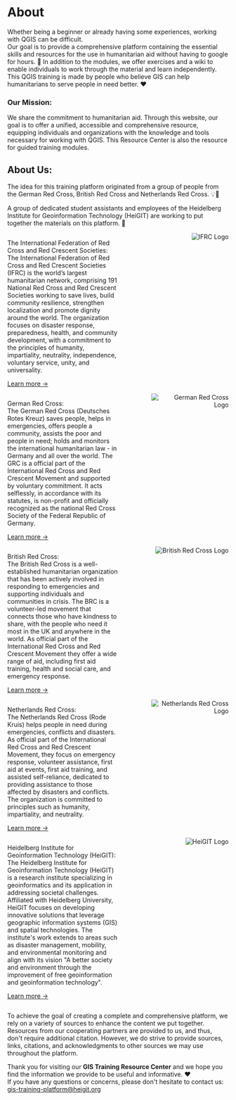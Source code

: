 # About

Whether being a beginner or already having some experiences, working with QGIS can be difficult.  
Our goal is to provide a comprehensive platform containing the essential skills and resources for the use in humanitarian aid without having to google for hours. 🔎
In addition to the modules, we offer exercises and a wiki to enable individuals to work through the material and learn independently.  
This QGIS training is made by people who believe GIS can help humanitarians to serve people in need better. ❤️

### Our Mission:
We share the commitment to humanitarian aid. Through this website, our goal is to offer a unified, accessible and comprehensive resource, equipping individuals and organizations with the knowledge and tools necessary for working with QGIS. 
This Resource Center is also the resource for guided training modules.

## About Us:

The idea for this training platform originated from a group of people from the German Red Cross, British Red Cross and Netherlands Red Cross. 💡📣 

A group of dedicated student assistants and employees of the Heidelberg Institute for Geoinformation Technology (HeiGIT) are working to put together the materials on this platform. 🔨

<style>
  .container {
    display: flex;
    justify-content: space-between;
    align-items: flex-start;
  }

  .organization {
    width: 50%; 
  }

  .logo {
    width: 35%; 
    text-align: right;
  }
</style>


<div class="container">
  <div class="organization">
    <p>The International Federation of Red Cross and Red Crescent Societies:<br>
      The International Federation of Red Cross and Red Crescent Societies (IFRC) is the world’s largest humanitarian network, comprising 191 National Red Cross and Red Crescent Societies working to save lives, build community resilience, strengthen localization and promote dignity around the world. The organization focuses on disaster response, preparedness, health, and community development, with a commitment to the principles of humanity, impartiality, neutrality, independence, voluntary service, unity, and universality.

[Learn more →](https://www.ifrc.org)

</p>
  </div>

  <div class="logo">
    <img src="https://www.ifrc.org/themes/custom/ifrc_theme/dist/images/Logo-Horizontal-RGB.svg" alt="IFRC Logo">
  </div>
</div>


<div class="container">
  <div class="organization">
    <p>
German Red Cross:
<br>
      The German Red Cross (Deutsches Rotes Kreuz) saves people, helps in emergencies, offers people a community, assists the poor and people in need; holds and monitors the international humanitarian law - in Germany and all over the world. The GRC is a official part of the International Red Cross and Red Crescent Movement and supported by voluntary commitment. It acts selflessly, in accordance with its statutes, is non-profit and officially recognized as the national Red Cross Society of the Federal Republic of Germany. 
      
[Learn more →](https://www.drk.de)   
</p>
  </div>

  <div class="logo">
    <img src="https://www.drk.de/typo3conf/ext/plus_drk_base/Resources/Public/Images/logo-drk.svg" alt="German Red Cross Logo">
  </div>
</div>

<div class="container">
  <div class="organization">
    <p>British Red Cross:<br>
      The British Red Cross is a well-established humanitarian organization that has been actively involved in responding to emergencies and supporting individuals and communities in crisis. The BRC is a volunteer-led movement that connects those who have kindness to share, with the people who need it most in the UK and anywhere in the world. As official part of the International Red Cross and Red Crescent Movement they offer a wide range of aid,  including first aid training, health and social care, and emergency response. 

[Learn more →](https://www.redcross.org.uk)
</p>
  </div>

  <div class="logo">
    <img src="https://upload.wikimedia.org/wikipedia/commons/thumb/2/2a/British_Red_Cross_logo.svg/520px-British_Red_Cross_logo.svg.png" alt="British Red Cross Logo">
  </div>
</div>

<div class="container">
  <div class="organization">
    <p>Netherlands Red Cross:<br>
      The Netherlands Red Cross (Rode Kruis) helps people in need during emergencies, conflicts and disasters. As official part of the International Red Cross and Red Crescent Movement, they focus on emergency response, volunteer assistance, first aid at events, first aid training, and assisted self-reliance, dedicated to providing assistance to those affected by disasters and conflicts. The organization is committed to principles such as humanity, impartiality, and neutrality.

[Learn more →](https://www.rodekruis.nl/en/)
</p>
  </div>

  <div class="logo">
    <img src="https://www.rodekruis.nl/en/wp-content/themes/socialbrothers/assets/rode-kruis-logo-nav.svg" alt="Netherlands Red Cross Logo">
  </div>
</div>

<div class="container">
  <div class="organization">
    <p>Heidelberg Institute for Geoinformation Technology (HeiGIT):<br>
      The Heidelberg Institute for Geoinformation Technology (HeiGIT) is a research institute specializing in geoinformatics and its application in addressing societal challenges. Affiliated with Heidelberg University, HeiGIT focuses on developing innovative solutions that leverage geographic information systems (GIS) and spatial technologies. The institute's work extends to areas such as disaster management, mobility, and environmental monitoring and align with its vision "A better society and environment through the improvement of free geoinformation and geoinformation technology".

[Learn more →](https://heigit.org)
      </p>
  </div>

  <div class="logo">
    <img src="https://heigit.org/wp-content/uploads/2024/07/HeiGIT_Logo_base.png" alt="HeiGIT Logo">
  </div>
</div>

To achieve the goal of creating a complete and comprehensive platform, we rely on a variety of sources to enhance the content we put together. Resources from our cooperating partners are provided to us, and thus, don't require additional citation. However, we do strive to provide sources, links, citations, and acknowledgments to other sources we may use throughout the platform.

Thank you for visiting our **GIS Training Resource Center** and we hope you find the information we provide to be useful and informative. ❤️  
If you have any questions or concerns, please don't hesitate to contact us:  
gis-training-platform@heigit.org